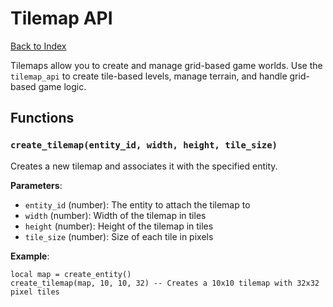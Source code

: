 # Tilemap API

[Back to Index](index.md)

Tilemaps allow you to create and manage grid-based game worlds. Use the 
`tilemap_api` to create tile-based levels, manage terrain, and handle 
grid-based game logic.

## Functions

### `create_tilemap(entity_id, width, height, tile_size)`
Creates a new tilemap and associates it with the specified entity.

**Parameters**:
- `entity_id` (number): The entity to attach the tilemap to
- `width` (number): Width of the tilemap in tiles 
- `height` (number): Height of the tilemap in tiles
- `tile_size` (number): Size of each tile in pixels

**Example**:
```
local map = create_entity()
create_tilemap(map, 10, 10, 32) -- Creates a 10x10 tilemap with 32x32 pixel tiles
```
